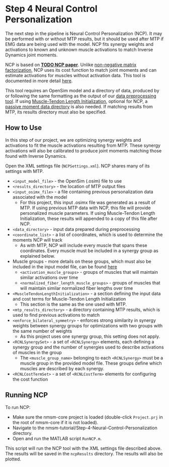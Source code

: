 # Step 4 Neural Control Personalization

The next step in the pipeline is Neural Control Personalization (NCP). It may be performed with or without MTP results, but it should be used after MTP if EMG data are being used with the model. NCP fits synergy weights and activations to known and unknown muscle activations to match Inverse Dynamics joint moments. 

NCP is based on [**TODO NCP paper**](). Unlike [non-negative matrix factorization](https://en.wikipedia.org/wiki/Non-negative_matrix_factorization), NCP uses its cost function to match joint moments and can estimate activations for muscles without activation data. This tool is documented in more detail [here](https://nmsm.rice.edu/model-personalization/neural-control-personalization/). 

This tool requires an OpenSim model and a directory of data, produced by or following the same formatting as the output of our [data preprocessing tool](https://nmsm.rice.edu/model-personalization/data-preprocessing/). If using [Muscle-Tendon Length Initialization](https://nmsm.rice.edu/model-personalization/muscle-tendon-length-initialization/), optional for NCP, a [passive moment data directory](https://nmsm.rice.edu/model-personalization/muscle-tendon-length-initialization/#input-files) is also needed. If matching results from MTP, its results directory must also be specified. 

## How to Use

In this step of our project, we are optimizing synergy weights and activations to fit the muscle activations resulting from MTP. These synergy activations will also be calibrated to produce joint moments matching those found with Inverse Dynamics. 

Open the XML settings file (`NCPSettings.xml`). NCP shares many of its settings with MTP.

- `<input_model_file>` - the OpenSim (.osim) file to use
- `<results_directory>` - the location of MTP output files
- `<input_osimx_file>` - a file containing previous personalization data associated with the model
    - For this project, this input .osimx file was generated as a result of MTP. If using previous MTP data with NCP, this file will provide personalized muscle parameters. If using Muscle-Tendon Length Initialization, these results will appended to a copy of this file after NCP. 
- `<data_directory>` - input data prepared during preprocessing
- `<coordinate_list>` - a list of coordinates, which is used to determine the moments NCP will track
    - As with MTP, NCP will include every muscle that spans these coordinates. Every muscle must be included in a synergy group as explained below. 
- Muscle groups - more details on these groups, which must also be included in the input model file, can be found [here](https://nmsm.rice.edu/preparing-to-use-nmsm-pipeline/model-requirements/#muscle-tendon-personalization)
    - `<activation_muscle_groups>` - groups of muscles that will maintain similar activations over time
    - `<normalized_fiber_length_muscle_groups>` - groups of muscles that will maintain similar normalized fiber lengths over time
- `<MuscleTendonLengthInitialization>` - a section defining the input data and cost terms for Muscle-Tendon Length Initialization
    - This section is the same as the one used with MTP. 
- `<mtp_results_directory>` - a directory containing MTP results, which is used to find previous activations to match
- `<enforce_bilateral_symmetry>` - enforces strong similarity in synergy weights between synergy groups for optimizations with two groups with the same number of weights
    - As this project uses one synergy group, this setting does not apply. 
- `<RCNLSynergySet>` - a set of `<RCNLSynergy>` elements, each defining a synergy group and the number of synergies used to describe activations of muscles in the group
    - The `<muscle_group_name>` belonging to each `<RCNLSynergy>` must be a muscle group in the provided model file. These groups define which muscles are described by each synergy. 
- `<RCNLCostTermSet>` - a set of `<RCNLCostTerm>` elements for configuring the cost function

## Running NCP

To run NCP:

- Make sure the nmsm-core project is loaded (double-click `Project.prj` in the root of nmsm-core if it is not loaded).
- Navigate to the nmsm-tutorial/Step-4-Neural-Control-Personalization directory.
- Open and run the MATLAB script `RunNCP.m`.

This script will run the NCP tool with the XML settings file described above. The results will be saved in the `ncpResults` directory. The results will also be plotted. 